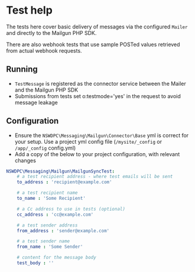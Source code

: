 # Test help

The tests here cover basic delivery of messages via the configured ```Mailer``` and directly to the Mailgun PHP SDK.

There are also webhook tests that use sample POSTed values retrieved from actual webhook requests.

## Running

+ `TestMessage` is registered as the connector service between the Mailer and the Mailgun PHP SDK
+ Submissions from tests set o:testmode='yes' in the request to avoid message leakage

## Configuration

+ Ensure the ```NSWDPC\Messaging\Mailgun\Connector\Base``` yml is correct for your setup. Use a project yml config file (`/mysite/_config` or `/app/_config` config.yml)
+ Add a copy of the below to your project configuration, with relevant changes

```yml
NSWDPC\Messaging\Mailgun\MailgunSyncTest:
    # a test recipient address - where test emails will be sent
    to_address : 'recipient@example.com'

    # a test recipient name
    to_name : 'Some Recipient'

    # a Cc address to use in tests (optional)
    cc_address : 'cc@example.com'

    # a test sender address
    from_address : 'sender@example.com'

    # a test sender name
    from_name : 'Some Sender'

    # content for the message body
    test_body : ''
```
